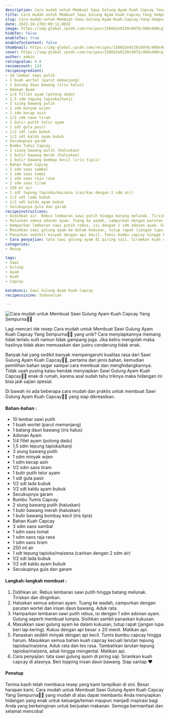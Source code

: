 ```yaml
---
description: Cara mudah untuk Membuat Sawi Gulung Ayam Kuah Capcay Yang Sempurna"
title: Cara mudah untuk Membuat Sawi Gulung Ayam Kuah Capcay Yang Sempurna
slug: Cara-mudah-untuk-Membuat-Sawi-Gulung-Ayam-Kuah-Capcay-Yang-Sempurna
date: 2022-10-1T03:09:12.063Z
image: https://img-global.cpcdn.com/recipes/1586b2e9220c6976/400x400cq70/photo.jpg
hideToc: false
enableToc: true
enableTocContent: false
thumbnail: https://img-global.cpcdn.com/recipes/1586b2e9220c6976/400x400cq70/photo.jpg
cover: https://img-global.cpcdn.com/recipes/1586b2e9220c6976/400x400cq70/photo.jpg
author: admin
ratingvalue: 4.8
reviewcount: 124
recipeingredient:
- 10 lembar sawi putih
- 1 buah wortel (parut memanjang)
- 1 batang daun bawang (iris halus)
- Adonan Ayam
- 1/4 fillet ayam (potong dadu)
- 1,5 sdm tepung tapioka/kanji
- 3 siung bawang putih
- 1 sdm minyak wijen
- 1 sdm kecap asin
- 1/2 sdm saos tiram
- 1 butir putih telur ayam
- 1 sdt gula pasir
- 1/2 sdt lada bubuk
- 1/2 sdt kaldu ayam bubuk
- Secukupnya garam
- Bumbu Tumis Capcay
- 2 siung bawang putih (haluskan)
- 1 butir bawang merah (haluskan)
- 1 butir bawang bombay kecil (iris tipis)
- Bahan Kuah Capcay
- 3 sdm saos sambal
- 1 sdm saos tomat
- 1 sdm saos raja rasa
- 1 sdm saos tiram
- 250 ml air
- 1 sdt tepung tapioka/maizena (cairkan dengan 2 sdm air)
- 1/2 sdt lada bubuk
- 1/2 sdt kaldu ayam bubuk
- Secukupnya gula dan garam
recipeinstructions:
- Didihkan air. Rebus lembaran sawi putih hingga batang melunak. Tiriskan dan dinginkan.
- Haluskan semua adonan ayam. Tuang ke wadah, campurkan dengan parutan wortel dan irisan daun bawang. Aduk rata.
- Hamparkan lembaran sawi putih rebus, isi dengan 1 sdm adonan ayam. Gulung seperti membuat lumpia. Sisihkan sambil panaskan kukusan.
- Masukkan sawi gulung ayam ke dalam kukusan, tutup rapat (jangan lupa beri lap kering). Kukus dengan api besar ± 20 menit. Matikan api.
- Panaskan sedikit minyak dengan api kecil. Tumis bumbu capcay hingga harum. Masukkan semua bahan kuah capcay kecuali larutan tepung tapioka/maizena. Aduk rata dan tes rasa. Tambahkan larutan tepung tapioka/maizena, aduk hingga mengental. Matikan api.
- Cara penyajian: tata sawi gulung ayam di piring saji. Siramkan kuah capcay di atasnya. Beri topping irisan daun bawang. Siap santap ❤
categories:
- Resep

tags:
- Sawi
- Gulung
- Ayam
- Kuah
- Capcay

katakunci: Sawi Gulung Ayam Kuah Capcay
recipecuisine: Indonesian

---
```


![Cara mudah untuk Membuat Sawi Gulung Ayam Kuah Capcay Yang Sempurna👩‍🍳](https://img-global.cpcdn.com/recipes/1586b2e9220c6976/400x400cq70/photo.jpg)

Lagi mencari ide resep Cara mudah untuk Membuat Sawi Gulung Ayam Kuah Capcay Yang Sempurna👩‍🍳 yang unik? Cara menyiapkannya memang tidak terlalu sulit namun tidak gampang juga. Jika keliru mengolah maka hasilnya tidak akan memuaskan dan justru cenderung tidak enak.

Banyak hal yang sedikit banyak mempengaruhi kualitas rasa dari Sawi Gulung Ayam Kuah Capcay👩‍🍳, pertama dari jenis bahan, kemudian pemilihan bahan segar sampai cara membuat dan menghidangkannya. Tidak usah pusing kalau hendak menyiapkan Sawi Gulung Ayam Kuah Capcay👩‍🍳 enak di rumah, karena asal sudah tahu triknya maka hidangan ini bisa jadi sajian spesial.

Di bawah ini ada beberapa cara mudah dan praktis untuk membuat Sawi Gulung Ayam Kuah Capcay👩‍🍳 yang siap dikreasikan.

<!--inarticleads1-->

#### Bahan-bahan :

- 10 lembar sawi putih
- 1 buah wortel (parut memanjang)
- 1 batang daun bawang (iris halus)
- Adonan Ayam
- 1/4 fillet ayam (potong dadu)
- 1,5 sdm tepung tapioka/kanji
- 3 siung bawang putih
- 1 sdm minyak wijen
- 1 sdm kecap asin
- 1/2 sdm saos tiram
- 1 butir putih telur ayam
- 1 sdt gula pasir
- 1/2 sdt lada bubuk
- 1/2 sdt kaldu ayam bubuk
- Secukupnya garam
- Bumbu Tumis Capcay
- 2 siung bawang putih (haluskan)
- 1 butir bawang merah (haluskan)
- 1 butir bawang bombay kecil (iris tipis)
- Bahan Kuah Capcay
- 3 sdm saos sambal
- 1 sdm saos tomat
- 1 sdm saos raja rasa
- 1 sdm saos tiram
- 250 ml air
- 1 sdt tepung tapioka/maizena (cairkan dengan 2 sdm air)
- 1/2 sdt lada bubuk
- 1/2 sdt kaldu ayam bubuk
- Secukupnya gula dan garam

<!--inarticleads2-->

#### Langkah-langkah membuat :

1. Didihkan air. Rebus lembaran sawi putih hingga batang melunak. Tiriskan dan dinginkan.
1. Haluskan semua adonan ayam. Tuang ke wadah, campurkan dengan parutan wortel dan irisan daun bawang. Aduk rata.
1. Hamparkan lembaran sawi putih rebus, isi dengan 1 sdm adonan ayam. Gulung seperti membuat lumpia. Sisihkan sambil panaskan kukusan.
1. Masukkan sawi gulung ayam ke dalam kukusan, tutup rapat (jangan lupa beri lap kering). Kukus dengan api besar ± 20 menit. Matikan api.
1. Panaskan sedikit minyak dengan api kecil. Tumis bumbu capcay hingga harum. Masukkan semua bahan kuah capcay kecuali larutan tepung tapioka/maizena. Aduk rata dan tes rasa. Tambahkan larutan tepung tapioka/maizena, aduk hingga mengental. Matikan api.
1. Cara penyajian: tata sawi gulung ayam di piring saji. Siramkan kuah capcay di atasnya. Beri topping irisan daun bawang. Siap santap ❤

#### Penutup

Terima kasih telah membaca resep yang kami tampilkan di sini. Besar harapan kami, Cara mudah untuk Membuat Sawi Gulung Ayam Kuah Capcay Yang Sempurna👩‍🍳 yang mudah di atas dapat membantu Anda menyiapkan hidangan yang enak untuk keluarga/teman maupun menjadi inspirasi bagi Anda yang berkeinginan untuk berjualan makanan. Semoga bermanfaat dan selamat mencoba!